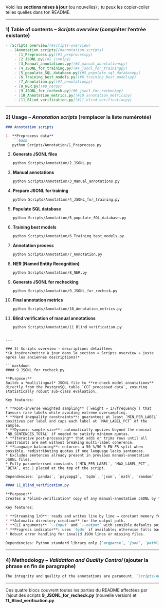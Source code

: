 Voici les **sections mises à jour** (ou nouvelles) ; tu peux les copier-coller telles quelles dans ton README.

---

### 1) Table of contents – *Scripts overview* (compléter l’entrée existante)

```markdown
- [Scripts overview](#scripts-overview)
  - [Annotation scripts](#annotation-scripts)
    - [1_Preprocess.py](#1_preprocesspy)
    - [2_JSONL.py](#2_jsonlpy)
    - [3_Manual_annotations.py](#3_manual_annotationspy)
    - [4_JSONL_for_training.py](#4_jsonl_for_trainingpy)
    - [5_populate_SQL_database.py](#5_populate_sql_databasepy)
    - [6_Training_best_models.py](#6_training_best_modelspy)
    - [7_Annotation.py](#7_annotationpy)
    - [8_NER.py](#8_nerpy)
    - [9_JSONL_for_recheck.py](#9_jsonl_for_recheckpy)
    - [10_Annotation_metrics.py](#10_annotation_metricspy)
    - [11_Blind_verification.py](#11_blind_verificationpy)
```

---

### 2) Usage – *Annotation scripts* (remplacer la liste numérotée)

````markdown
### Annotation scripts

1. **Preprocess data**
   ```bash
   python Scripts/Annotation/1_Preprocess.py
````

2. **Generate JSONL files**

   ```bash
   python Scripts/Annotation/2_JSONL.py
   ```
3. **Manual annotations**

   ```bash
   python Scripts/Annotation/3_Manual_annotations.py
   ```
4. **Prepare JSONL for training**

   ```bash
   python Scripts/Annotation/4_JSONL_for_training.py
   ```
5. **Populate SQL database**

   ```bash
   python Scripts/Annotation/5_populate_SQL_database.py
   ```
6. **Training best models**

   ```bash
   python Scripts/Annotation/6_Training_best_models.py
   ```
7. **Annotation process**

   ```bash
   python Scripts/Annotation/7_Annotation.py
   ```
8. **NER (Named Entity Recognition)**

   ```bash
   python Scripts/Annotation/8_NER.py
   ```
9. **Generate JSONL for rechecking**

   ```bash
   python Scripts/Annotation/9_JSONL_for_recheck.py
   ```
10. **Final annotation metrics**

    ```bash
    python Scripts/Annotation/10_Annotation_metrics.py
    ```
11. **Blind verification of manual annotations**

    ```bash
    python Scripts/Annotation/11_Blind_verification.py
    ```

````

---

### 3) Scripts overview – descriptions détaillées  
*(à insérer/mettre à jour dans la section « Scripts overview » juste après les anciennes descriptions)*

```markdown
#### 9_JSONL_for_recheck.py

**Purpose:**  
Builds a *multilingual* JSONL file to **re-check model annotations** directly from the PostgreSQL table `CCF_processed_data`, ensuring statistically robust sub-class evaluation.

Key features:

* **Root-inverse weighted sampling** (`weight ∝ 1/√frequency`) that favours rare labels while avoiding extreme oversampling.
* **Hard inequality constraints**: guarantees at least `MIN_PER_LABEL` positives per label and caps each label at `MAX_LABEL_PCT` of the sample.
* **Dynamic sample size**: automatically upsizes beyond the nominal `NB_SENTENCES_TOTAL` if needed to satisfy minimum quotas.
* **Iterative post-processing** that adds or trims rows until all constraints are met without breaking multi-label coherence.
* **Language balancing**: enforces a 50 %/50 % EN–FR split when possible, redistributing quotas if one language lacks sentences.
* Excludes sentences already present in previous manual-annotation JSONL files.
* Fully parameterised constants (`MIN_PER_LABEL`, `MAX_LABEL_PCT`, `BETA`, etc.) placed at the top of the script.

Dependencies: `pandas`, `psycopg2`, `tqdm`, `json`, `math`, `random`
````

```markdown
#### 11_Blind_verification.py

**Purpose:**  
Creates a *blind-verification* copy of any manual-annotation JSONL by **wiping all labels**, so annotators can re-label sentences without bias.

Key features:

* **Streaming I/O**: reads and writes line by line → constant memory footprint even on very large files.
* **Automatic directory creation** for the output path.
* **CLI arguments** `--input` and `--output` with sensible defaults pointing to the `manual_annotations_JSONL` directory.
* **Progress indicator**: uses `tqdm` if available; otherwise falls back to a lightweight counter.
* Robust error handling for invalid JSON lines or missing files.

Dependencies: Python standard library only (`argparse`, `json`, `pathlib`, `sys`) plus optional `tqdm`.
```

---

### 4) Methodology – *Validation and Quality Control* (ajouter la phrase en fin de paragraphe)

```markdown
The integrity and quality of the annotations are paramount. `Scripts/Annotation/9_JSONL_for_recheck.py` facilitates the creation of targeted subsets of data for manual re-verification, especially for under-represented or ambiguous categories. `Scripts/Annotation/11_Blind_verification.py` then produces a **label-free “blind” version** of these files so that annotators can re-label sentences independently, eliminating confirmation bias. Performance metrics, including precision, recall, and F1-scores for each annotated category, are systematically computed using `Scripts/Annotation/10_Annotation_metrics.py` to ensure transparency and research-grade reliability.
```

---

Ces quatre blocs couvrent toutes les parties du README affectées par l’ajout des scripts **9\_JSONL\_for\_recheck.py** (nouvelle version) et **11\_Blind\_verification.py**.

